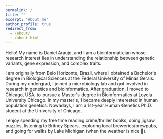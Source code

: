 ```yaml
---
permalink: /
title: ""
excerpt: "About me"
author_profile: true
redirect_from: 
  - /about/
  - /about.html
---
```


Hello! My name is Daniel Araujo, and I am a bioinformatician whose research interest lies in understanding the relationship between genetic variants, gene expression, and complex traits. 

I am originally from Belo Horizonte, Brazil, where I obtained a Bachelor's degree in Biological Sciences at the Federal University of Minas Gerais. During my undergrad, I joined a microbiology lab and got involved in research in genetics and bioinformatics. After graduation, I moved to Chicago, USA, to pursue a Master's degree in Bioinformatics at Loyola University Chicago. In my master's, I became deeply interested in human population genetics. Nowadays, I am a 1st-year Human Genetics Ph.D. student at the University of Chicago. 

I enjoy spending my free time reading crime/thriller books, doing jigsaw puzzles, listening to Britney Spears, exploring local breweries/brewpubs, and going for walks by Lake Michigan (when the weather is nice 😬). 
